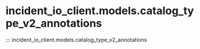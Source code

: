 # incident_io_client.models.catalog_type_v2_annotations

::: incident_io_client.models.catalog_type_v2_annotations
